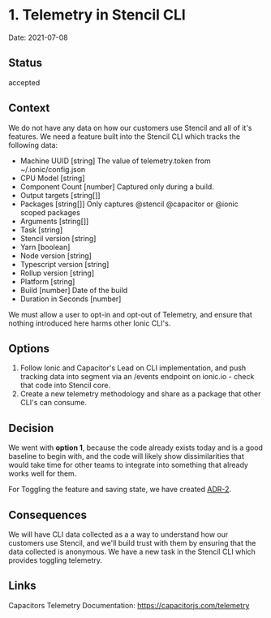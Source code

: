 # 1. Telemetry in Stencil CLI

Date: 2021-07-08

## Status

accepted

## Context

We do not have any data on how our customers use Stencil and all of it's features. We need a feature built into the Stencil CLI which tracks the following data:

 - Machine UUID [string] The value of telemetry.token from ~/.ionic/config.json
 - CPU Model [string]
 - Component Count [number] Captured only during a build.
 - Output targets [string[]]
 - Packages [string[]] Only captures @stencil  @capacitor or @ionic scoped packages
 - Arguments [string[]]
 - Task [string]
 - Stencil version [string]
 - Yarn [boolean]
 - Node version [string]
 - Typescript version [string]
 - Rollup version [string]
 - Platform [string] 
 - Build [number] Date of the build
 - Duration in Seconds [number]

We must allow a user to opt-in and opt-out of Telemetry, and ensure that nothing introduced here harms other Ionic CLI's. 

## Options

1. Follow Ionic and Capacitor's Lead on CLI implementation, and push tracking data into segment via an /events endpoint on ionic.io - check that code into Stencil core. 
2. Create a new telemetry methodology and share as a package that other CLI's can consume. 

## Decision

We went with **option 1**, because the code already exists today and is a good baseline to begin with, and the code will likely show dissimilarities that would take time for other teams to integrate into something that already works well for them. 

For Toggling the feature and saving state, we have created [ADR-2](./0002-shared-config-files-on-ionic-projects.md).

## Consequences

We will have CLI data collected as a a way to understand how our customers use Stencil, and we'll build trust with them by ensuring that the data collected is anonymous. We have a new task in the Stencil CLI which provides toggling telemetry. 

## Links

Capacitors Telemetry Documentation: https://capacitorjs.com/telemetry